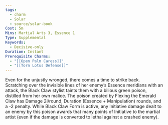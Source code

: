 ```yaml
---
tags:
  - charm
  - Solar
  - source/solar-book
Cost: 5m
Mins: Martial Arts 3, Essence 1
Type: Supplemental
Keywords:
  - Decisive-only
Duration: Instant
Prerequisite Charms:
  - "[[Open Palm Caress]]"
  - "[[Torn Lotus Defense]]"
---
```

Even for the unjustly wronged, there comes a time to strike back. Scratching over the invisible lines of her enemy’s Essence meridians with an attack, the Black Claw stylist taints them with a bilious green poison, distilled from her own malice. The poison created by Flexing the Emerald Claw has Damage 2i/round, Duration (Essence + Manipulation) rounds, and a -2 penalty. While Black Claw Form is active, any Initiative damage dealt to an enemy by this poison awards that many points of Initiative to the martial artist (even if the damage is converted to lethal against a crashed enemy).